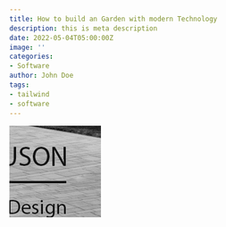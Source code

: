 ```yaml
---
title: How to build an Garden with modern Technology
description: this is meta description
date: 2022-05-04T05:00:00Z
image: ''
categories:
- Software
author: John Doe
tags:
- tailwind
- software
---
```


![image-76a76e.png](/src/content/images/blog/image-76a76e.png)

